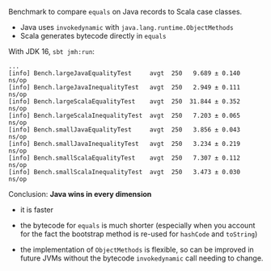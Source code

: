 Benchmark to compare `equals` on Java records to Scala case classes.

  * Java uses `invokedynamic` with `java.lang.runtime.ObjectMethods`
  * Scala generates bytecode directly in `equals`

With JDK 16, `sbt jmh:run`:

```
...
[info] Bench.largeJavaEqualityTest     avgt  250   9.689 ± 0.140  ns/op
[info] Bench.largeJavaInequalityTest   avgt  250   2.949 ± 0.111  ns/op
[info] Bench.largeScalaEqualityTest    avgt  250  31.844 ± 0.352  ns/op
[info] Bench.largeScalaInequalityTest  avgt  250   7.203 ± 0.065  ns/op
[info] Bench.smallJavaEqualityTest     avgt  250   3.856 ± 0.043  ns/op
[info] Bench.smallJavaInequalityTest   avgt  250   3.234 ± 0.219  ns/op
[info] Bench.smallScalaEqualityTest    avgt  250   7.307 ± 0.112  ns/op
[info] Bench.smallScalaInequalityTest  avgt  250   3.473 ± 0.030  ns/op
```

Conclusion: __Java wins in every dimension__

  * it is faster

  * the bytecode for `equals` is much shorter (especially when you account for
    the fact the bootstrap method is re-used for `hashCode` and `toString`)

  * the implementation of `ObjectMethods` is flexible, so can be improved in
    future JVMs without the bytecode `invokedynamic` call needing to change.

